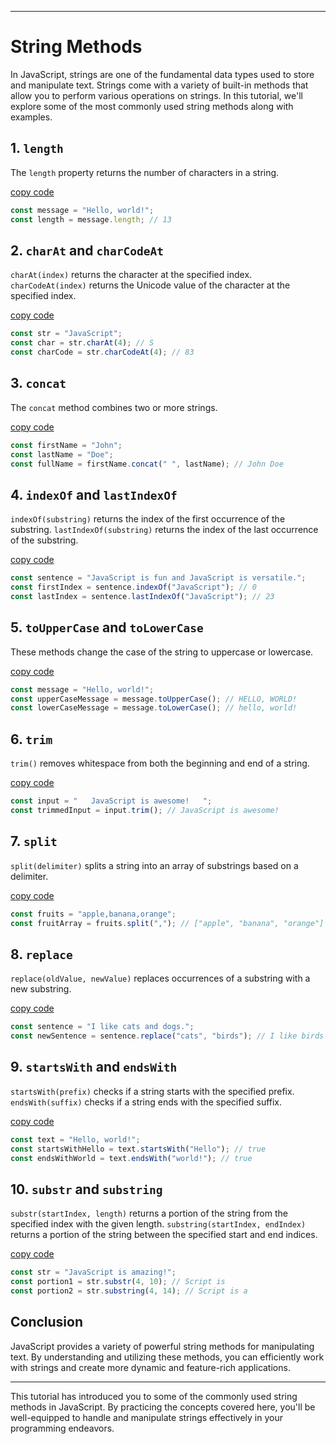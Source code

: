 
---

# String Methods

In JavaScript, strings are one of the fundamental data types used to store and manipulate text. Strings come with a variety of built-in methods that allow you to perform various operations on strings. In this tutorial, we'll explore some of the most commonly used string methods along with examples.

## 1. `length`

The `length` property returns the number of characters in a string.

[copy code](www.code1.com)
```javascript
const message = "Hello, world!";
const length = message.length; // 13
```

## 2. `charAt` and `charCodeAt`

`charAt(index)` returns the character at the specified index. `charCodeAt(index)` returns the Unicode value of the character at the specified index.

[copy code](www.code2.com)
```javascript
const str = "JavaScript";
const char = str.charAt(4); // S
const charCode = str.charCodeAt(4); // 83
```

## 3. `concat`

The `concat` method combines two or more strings.

[copy code](www.code3.com)
```javascript
const firstName = "John";
const lastName = "Doe";
const fullName = firstName.concat(" ", lastName); // John Doe
```

## 4. `indexOf` and `lastIndexOf`

`indexOf(substring)` returns the index of the first occurrence of the substring. `lastIndexOf(substring)` returns the index of the last occurrence of the substring.

[copy code](www.code4.com)
```javascript
const sentence = "JavaScript is fun and JavaScript is versatile.";
const firstIndex = sentence.indexOf("JavaScript"); // 0
const lastIndex = sentence.lastIndexOf("JavaScript"); // 23
```

## 5. `toUpperCase` and `toLowerCase`

These methods change the case of the string to uppercase or lowercase.

[copy code](www.code5.com)
```javascript
const message = "Hello, world!";
const upperCaseMessage = message.toUpperCase(); // HELLO, WORLD!
const lowerCaseMessage = message.toLowerCase(); // hello, world!
```

## 6. `trim`

`trim()` removes whitespace from both the beginning and end of a string.

[copy code](www.code6.com)
```javascript
const input = "   JavaScript is awesome!   ";
const trimmedInput = input.trim(); // JavaScript is awesome!
```

## 7. `split`

`split(delimiter)` splits a string into an array of substrings based on a delimiter.

[copy code](www.code7.com)
```javascript
const fruits = "apple,banana,orange";
const fruitArray = fruits.split(","); // ["apple", "banana", "orange"]
```

## 8. `replace`

`replace(oldValue, newValue)` replaces occurrences of a substring with a new substring.

[copy code](www.code8.com)
```javascript
const sentence = "I like cats and dogs.";
const newSentence = sentence.replace("cats", "birds"); // I like birds and dogs.
```

## 9. `startsWith` and `endsWith`

`startsWith(prefix)` checks if a string starts with the specified prefix. `endsWith(suffix)` checks if a string ends with the specified suffix.

[copy code](www.code9.com)
```javascript
const text = "Hello, world!";
const startsWithHello = text.startsWith("Hello"); // true
const endsWithWorld = text.endsWith("world!"); // true
```

## 10. `substr` and `substring`

`substr(startIndex, length)` returns a portion of the string from the specified index with the given length. `substring(startIndex, endIndex)` returns a portion of the string between the specified start and end indices.

[copy code](www.code10.com)
```javascript
const str = "JavaScript is amazing!";
const portion1 = str.substr(4, 10); // Script is
const portion2 = str.substring(4, 14); // Script is a
```

## Conclusion

JavaScript provides a variety of powerful string methods for manipulating text. By understanding and utilizing these methods, you can efficiently work with strings and create more dynamic and feature-rich applications.

---

This tutorial has introduced you to some of the commonly used string methods in JavaScript. By practicing the concepts covered here, you'll be well-equipped to handle and manipulate strings effectively in your programming endeavors.